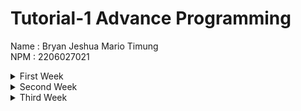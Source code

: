 # Tutorial-1 Advance Programming
Name : Bryan Jeshua Mario Timung \
NPM : 2206027021 
<details>
<summary>First Week</summary>

## First Week

### First reflection
My code follows clean code principles and secure coding practices by using meaningful names for functions. Furthermore, each function is small and focuses on doing one thing. Both of them are demonstrated through the implementation of method findById, update, and delete. Not only that, I avoid excessive and unnecessary comments in the code. 
Unused code is regularly removed to keep the codebase clean. Additionally, the layout of the code is clear and organized for easy understanding.
To enhance my code, I need to ensure the validity of the input. While writing this reflection, I've identified a loophole in my HTML code that permits string inputs as quantities, which must be addressed by restricting input to integers only. The effect of unrestricted quantity field input is the redirection to an error page since the instantiation of the product fails due to mistyped attribute values being inserted. After fixing that part, my code runs smoothly and even won't allow floats to be inserted.


### Second reflection
After writing the unit tests, I feel that I need to practice more in identifying loopholes. When building functionalities in our code, there is a risk of bias. We often assume that our code/program is already secure, but in reality, it is not yet secure. To reduce this bias, we must always be suspicious of our own code so that we can identify any loopholes. To ensure that our unit tests are sufficient, we need to implement code coverage metrics, considering function coverage, statement coverage, branch coverage, condition coverage, and line coverage. However, good code coverage does not necessarily indicate good unit tests. We still need to ensure the quality of the unit tests by checking all possible leaks/failures in our code.

Regarding the case study, instead of creating two different classes, I believe we could create a single class file with divided functions. This approach would be more efficient since we wouldn't need to reimport packages/libraries that are required. Additionally, we could obtain the result by running just a single class file instead of two. In terms of cleanliness, I think we should ensure that each unit test only tests one case and does not overlap. The naming of instances must be clear and self-explanatory.
</details>

<details>
<summary>Second Week</summary>

## Second Week
1. There are several code quality issues that I fixed during exercise such as
   - I remove public modifier of create and findAll in ProductService interface. It is a default that for every interface, the method by default is public. 
   - I enforce policy of braces in several conditionals in Product class
   - In ci.yml, I added token permission as a result following recommendation from scorecard
2. In my opinion, yes, my code currently follows the principles of CI/CD. I can see Continuous Integration in action through the process of integrating code from several branches, as if created by multiple programmers. Then, the test suite is being executed to know whether the update(s) of the code will safely running even though there are some edge cases being prepared (it is executed with ci.yml). After that, the machine automatically reviews some parts to ensure the program follows standards and conventions, ensuring it is safe and runs smoothly. This is executed through pmd and scorecards settings. The Continuous Deployment aspect can be seen in the deployment process after the CI phase is completed. The entire software release process is automated with Kobey, enabling one or more people to work faster.

</details>

<details>
<summary>Third Week</summary>

## Third Week
> 1. Explain what principles you apply to your project!
- Single Responsibility Principle
This principle emphasize the importance of a module only being responsible to only one actor.
-- I create a HomeController class file that is only responsible for controlling the home page. 
-- I divide ProductController and CarController into two different class files.

- Open Closed Principle
The principle emphasizes the openness of entities to extension but their closeness to modification. Seeing many similarities between the Product and Car models, I make Car a child of Product. Car has a unique attribute for color.

- Liskov Substitution Principle
In the project, we can observe that the ProductServiceImpl, as a child, is also a ProductService. It implements all the methods defined in ProductService.

- Interface Segregation Principle
Building upon the provided templates, the interfaces are already segregated into CarService and ProductService. Therefore, I only need to implement them in the controller file.

- Depedency Inversion Principle
Following this principle, which prefers using abstraction, I use interfaces instead of concrete implementations for CarService and ProductService in the controller.

> 2. Explain the advantages of applying SOLID principles to your project with examples.
- Increase modularity
SOLID principles break down the program into simpler and more manageable parts, like Lego bricks. I can change a part or function without significantly affecting other parts, thus avoiding disruption to the entire program. Additionally, I can reuse created parts to build other components. For example, creating Car models that extend Product allows Car to inherit all Product attributes.

- Improve readability
By dividing the program into simpler and more manageable components, each function or class becomes smaller and more straightforward. Understanding a function or class becomes faster as they are divided by functionality. For instance, knowing that the HomeController file is only responsible for navigating the Home page.

- Make testing easier
With SOLID principles, testing becomes easier because each function only performs one task. Identifying mistakes and fixing them becomes simpler since the code is modular, requiring changes to only small parts. For example, if I make a mistake in finding car by Id, I only have to focus on fixing the findById in CarService and CarServiceImpl, not on the other part

> 3. Explain the disadvantages of not applying SOLID principles to your project with examples.
- Complicate testing
Without applying SOLID principles, classes and functions tend to handle multiple tasks, making testing challenging. For instance, having a single repository class for two different models complicates managing instances and debugging errors related to specific model instances.

- Reduce readability
Failure to apply SOLID principles results in code that is harder to read. For instance, incorporating all controllers into a single class file makes the file lengthy, making it difficult to navigate or modify paths if necessary.

- Reduce reusability
Neglecting SOLID principles often leads to redundant code, requiring recreation of similar components. For example, if Car and Product share common attributes, but are not structured as parent-child, creating two separate models with nearly identical attributes and behaviors becomes redundant.

Credit : ChatGPT for correcting my grammatical errors.

 </details>